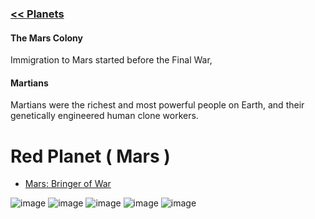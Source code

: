 ### [<< Planets](https://github.com/ZiDiZhu/speculative-2/wiki/PLANETS)

#### The Mars Colony
Immigration to Mars started before the Final War,  

#### Martians
Martians were the richest and most powerful people on Earth, and their genetically engineered human clone workers.


# Red Planet ( Mars )
- [Mars: Bringer of War](https://www.youtube.com/watch?v=hsZqXdPZb8s)

![image](https://github.com/ZiDiZhu/speculative-2/assets/40129612/70091708-06dd-4933-966d-917114bab55d)
![image](https://github.com/ZiDiZhu/speculative-2/assets/40129612/49d72699-f29e-4396-a4d5-0f886c0b3ab5)
![image](https://github.com/ZiDiZhu/speculative-2/assets/40129612/2c498343-249b-4f47-89a5-5651f87de011)
![image](https://github.com/ZiDiZhu/speculative-2/assets/40129612/270aec78-ac19-4a27-bd87-f165cd362af5)
![image](https://github.com/ZiDiZhu/speculative-2/assets/40129612/5d8e54dd-e380-4a42-aaee-573c3b214070)